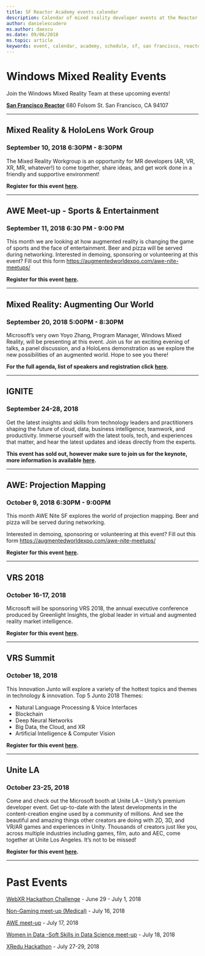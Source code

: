 ```yaml
---
title: SF Reactor Academy events calendar
description: Calendar of mixed reality developer events at the Reactor in San Francisco.
author: danielescudero
ms.author: daescu
ms.date: 09/06/2018
ms.topic: article
keywords: event, calendar, academy, schedule, sf, san francisco, reactor
---
```


# Windows Mixed Reality Events

Join the Windows Mixed Reality Team at these upcoming events!

**[San Francisco Reactor](https://developer.microsoft.com/en-us/reactor/#ReactorSF)**
680 Folsom St.
San Francisco, CA 94107

---
## Mixed Reality & HoloLens Work Group
### September 10, 2018 6:30PM - 8:30PM
The Mixed Reality Workgroup is an opportunity for MR developers (AR, VR, XR, MR, whatever!) to come together, share ideas, and get work done in a friendly and supportive environment!

**Register for this event [here](https://www.meetup.com/hololens-mr/events/254051135/).**


---
## AWE Meet-up - Sports & Entertainment
### September 11, 2018 6:30 PM - 9:00 PM
This month we are looking at how augmented reality is changing the game of sports and the face of entertainment.
Beer and pizza will be served during networking.
Interested in demoing, sponsoring or volunteering at this event? Fill out this form https://augmentedworldexpo.com/awe-nite-meetups/

**Register for this event [here](https://www.meetup.com/AWENiteSF/events/252620689/).**


---
## Mixed Reality: Augmenting Our World
### September 20, 2018 5:00PM - 8:30PM
Microsoft’s very own Yoyo Zhang, Program Manager, Windows Mixed Reality, will be presenting at this event. Join us for an exciting evening of talks, a panel discussion, and a HoloLens demonstration as we explore the new possibilities of an augmented world. Hope to see you there! 

**For the full agenda, list of speakers and registration click [here](https://siliconvalleyforum.com/event/mixed-reality-augmenting-our-world/).**


---
## IGNITE
### September 24-28, 2018
Get the latest insights and skills from technology leaders and practitioners shaping the future of cloud, data, business intelligence, teamwork, and productivity. Immerse yourself with the latest tools, tech, and experiences that matter, and hear the latest updates and ideas directly from the experts.

**This event has sold out, however make sure to join us for the keynote, more information is available [here](https://www.microsoft.com/en-us/ignite).**


---
## AWE: Projection Mapping
### October 9, 2018 6:30PM - 9:00PM
This month AWE Nite SF explores the world of projection mapping. 
Beer and pizza will be served during networking.

Interested in demoing, sponsoring or volunteering at this event? Fill out this form https://augmentedworldexpo.com/awe-nite-meetups/

**Register for this event [here](https://www.meetup.com/AWENiteSF/events/252620735/).**

---
## VRS 2018
### October 16-17, 2018
Microsoft will be sponsoring VRS 2018, the annual executive conference produced by Greenlight Insights, the global leader in virtual and augmented reality market intelligence.

**Register for this event [here](https://www.vrsconference.com/).**

---
## VRS Summit
### October 18, 2018
This Innovation Junto will explore a variety of the hottest topics and themes in technology & innovation. Top 5 Junto 2018 Themes:
*	Natural Language Processing & Voice Interfaces
*	Blockchain
*	Deep Neural Networks
*	Big Data, the Cloud, and XR
*	Artificial Intelligence & Computer Vision

**Register for this event [here](https://vrsconference.com/innovation-junto/).**

---
## Unite LA
### October 23-25, 2018
Come and check out the Microsoft booth at Unite LA – Unity’s premium developer event. Get up-to-date with the latest developments in the content-creation engine used by a community of millions. And see the beautiful and amazing things other creators are doing with 2D, 3D, and VR/AR games and experiences in Unity. Thousands of creators just like you, across multiple industries including games, film, auto and AEC, come together at Unite Los Angeles. It’s not to be missed!

**Register for this event [here](https://unite.unity.com/2018/los-angeles).**

---
# Past Events
[WebXR Hackathon Challenge](https://www.eventbrite.com/e/webxr-weekend-challenge-tickets-46100317290) - June 29 - July 1, 2018

[Non-Gaming meet-up (Medical)](https://www.eventbrite.com/e/ngvr-13-medical-xr-the-future-of-healthcare-using-immersive-technology-tickets-46958021707) - July 16, 2018

[AWE meet-up](https://www.meetup.com/AWENiteSF/events/251691130/) - July 17, 2018

[Women in Data -Soft Skills in Data Science meet-up](https://www.meetup.com/San-Francisco-Women-in-Data/events/251211158/) - July 18, 2018

[XRedu Hackathon](https://www.eventbrite.com/e/xr-edu-challenge-tickets-46309791834) - July 27-29, 2018


